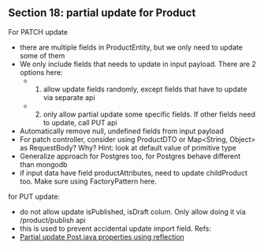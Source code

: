 ## Section 18: partial update for Product

For PATCH update
- there are multiple fields in ProductEntity, but we only need to update some of them
- We only include fields that needs to update in input payload. There are 2 options here:
  - 1. allow update fields randomly, except fields that have to update via separate api 
  - 2. only allow partial update some specific fields. If other fields need to update, call PUT api 
- Automatically remove null, undefined fields from input payload 
- For patch controller, consider using ProductDTO or Map<String, Object> as RequestBody? Why? Hint: look at default value of primitive type
- Generalize approach for Postgres too, for Postgres behave different than mongodb
- if input data have field productAttributes, need to update childProduct too. Make sure using FactoryPattern here.


for PUT update: 
- do not allow update isPublished, isDraft colum. Only allow doing it via /product/publish api
- this is used to prevent accidental update import field. 
Refs:
- [Partial update Post.java properties using reflection](https://gist.github.com/Puspendert/d81cd691497fe032dcef2bc286acfd66)